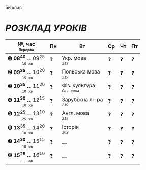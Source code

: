 5й клас

# *РОЗКЛАД УРОКІВ*

| №, час <br><sup>`Перерва`</sup> | Пн | Вт | Ср | Чт | Пт |
|:---:|---|---|---|---|---|
| ➊ **08<sup>40</sup>** … 09<sup>25</sup> <br><sup>` 10 хв`</sup> | ❓ | Укр. мова <br>*<sup>`219`</sup>* | ❓ | ❓ | ❓ |
| ➋ **09<sup>35</sup>** … 10<sup>20</sup> <br><sup>` 15 хв`</sup> | ❓ | Польська мова <br>*<sup>`219`</sup>* | ❓ | ❓ | ❓ |
| ➌ **10<sup>35</sup>** … 11<sup>20</sup> <br><sup>` 10 хв`</sup> | ❓ | Фіз. культура <br>*<sup>`Сп. зала`</sup>* | ❓ | ❓ | ❓ |
| ➍ **11<sup>30</sup>** … 12<sup>15</sup> <br><sup>` 10 хв`</sup> | ❓ | Зарубіжна лі-ра <br>*<sup>`219`</sup>* | ❓ | ❓ | ❓ |
| ➎ **12<sup>25</sup>** … 13<sup>10</sup> <br><sup>` 25 хв`</sup> | ❓ | Англ. мова <br>*<sup>`219`</sup>* | ❓ | ❓ | ❓ |
| ➏ **13<sup>35</sup>** … 14<sup>20</sup> <br><sup>` 10 хв`</sup> | ❓ | Історія <br>*<sup>`202`</sup>* | ❓ | ❓ | ❓ |
| ➐ **14<sup>30</sup>** … 15<sup>15</sup> <br><sup>` 10 хв`</sup> | ❓ | — | ❓ | ❓ | ❓ |
| ➑ **15<sup>25</sup>** … 16<sup>10</sup> <br><sup>` -- хв`</sup> | ❓ | — | ❓ | ❓ | ❓ |
